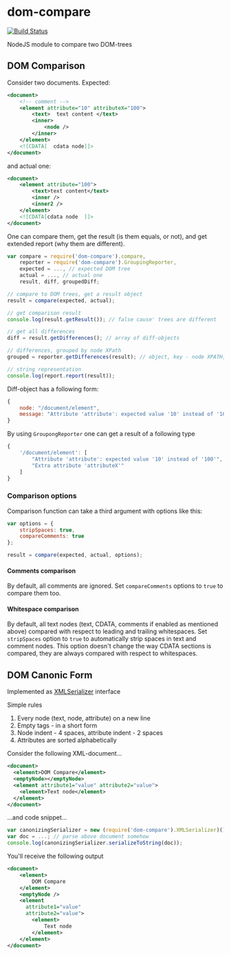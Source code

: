 dom-compare
===========

[![Build Status](https://travis-ci.org/Olegas/dom-compare.png)](https://travis-ci.org/Olegas/dom-compare)

NodeJS module to compare two DOM-trees

DOM Comparison
--------------

Consider two documents. Expected:
```xml
<document>
    <!-- comment -->
    <element attribute="10" attributeX="100">
        <text>  text content </text>
        <inner>
            <node />
        </inner>
    </element>
    <![CDATA[  cdata node]]>
</document>
```
and actual one:
```xml
<document>
    <element attribute="100">
        <text>text content</text>
        <inner />
        <inner2 />
    </element>
    <![CDATA[cdata node  ]]>
</document>
```

One can compare them, get the result (is them equals, or not), and get extended report (why them are different).

```javascript
var compare = require('dom-compare').compare,
    reporter = require('dom-compare').GroupingReporter,
    expected = ..., // expected DOM tree
    actual = ..., // actual one
    result, diff, groupedDiff;

// compare to DOM trees, get a result object
result = compare(expected, actual);

// get comparison result
console.log(result.getResult()); // false cause' trees are different

// get all differences
diff = result.getDifferences(); // array of diff-objects

// differences, grouped by node XPath
grouped = reporter.getDifferences(result); // object, key - node XPATH, value - array of differences (strings)

// string representation
console.log(report.report(result));
```

Diff-object has a following form:

```javascript
{
    node: "/document/element",
    message: "Attribute 'attribute': expected value '10' instead of '100'";
}
```

By using `GroupongReporter` one can get a result of a following type

```javascript
{
    '/document/element': [
        "Attribute 'attribute': expected value '10' instead of '100'",
        "Extra attribute 'attributeX'"
    ]    
}
```

### Comparison options

Comparison function can take a third argument with options like this:
```javascript
var options = {
    stripSpaces: true,
    compareComments: true
};

result = compare(expected, actual, options);
```
#### Comments comparison
By default, all comments are ignored. Set `compareComments` options to `true` to compare them too.


#### Whitespace comparison
By default, all text nodes (text, CDATA, comments if enabled as mentioned above) compared with respect 
to leading and trailing whitespaces.
Set `stripSpaces` option to `true` to automatically strip spaces in text and comment nodes. This option
doesn't change the way CDATA sections is compared, they are always compared with respect to whitespaces.

DOM Canonic Form
----------------

Implemented as [XMLSerializer](https://developer.mozilla.org/en-US/docs/XMLSerializer) interface


Simple rules
 1. Every node (text, node, attribute) on a new line
 2. Empty tags - in a short form
 3. Node indent - 4 spaces, attribute indent - 2 spaces
 4. Attributes are sorted alphabetically

Consider the following XML-document...
```xml
<document>
  <element>DOM Compare</element>
  <emptyNode></emptyNode>
  <element attribute1="value" attribute2="value">
    <element>Text node</element>
  </element>
</document>
```
...and code snippet...
```javascript
var canonizingSerializer = new (require('dom-compare').XMLSerializer)();
var doc = ...; // parse above document somehow 
console.log(canonizingSerializer.serializeToString(doc));
```
You'll receive the following output
```xml
<document>
    <element>
        DOM Compare
    </element>
    <emptyNode />
    <element
      attribute1="value"
      attribute2="value">
        <element>
            Text node
        </element>
    </element>
</document>
```

